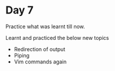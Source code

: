 # Day 7

Practice what was learnt till now.

Learnt and practiced the below new topics
- Redirection of output
- Piping
- Vim commands again

